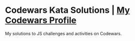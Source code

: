 # Codewars Kata Solutions | [My Codewars Profile](https://www.codewars.com/users/ldanieltvr)

My solutions to JS challenges and activities on Codewars.
